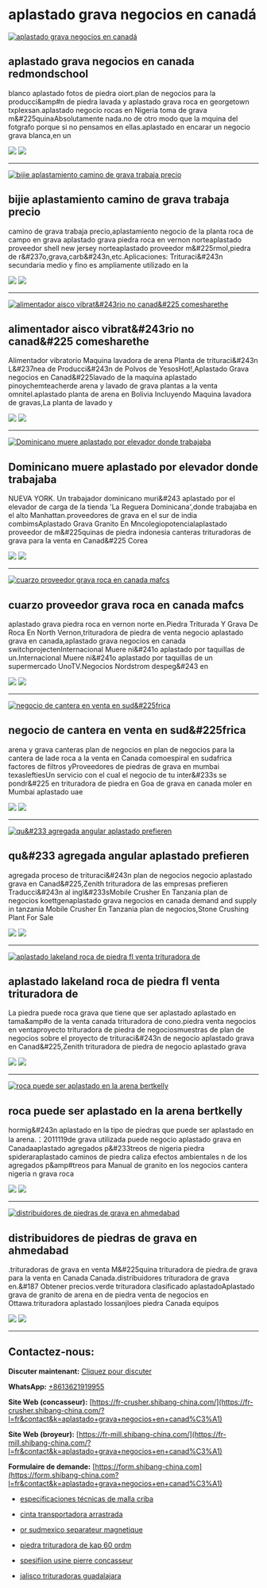 # aplastado grava negocios en canadá

<a href="https://swt.shibang-china.com/?l=fr&img&k=aplastado+grava+negocios+en+canad%C3%A1" target="_blank">![aplastado grava negocios en canadá](http://static.shibang-china.com/all-800x300/470.jpg)</a>

## aplastado grava negocios en canada redmondschool
blanco aplastado fotos de piedra oiort.plan de negocios para la producci&amp#n de piedra lavada y aplastado grava roca en georgetown txplexsan.aplastado negocio rocas en Nigeria toma de grava m&#225quinaAbsolutamente nada.no de otro modo que la mquina del fotgrafo porque si no pensamos en ellas.aplastado en encarar un negocio grava blanca,en un


<a href="https://whatsapp.shibangsoft.com/WhatsApp.php" target="_blank" title="WhatsApp">![](http://static.shibang-china.com/icon/whatsapp.png)</a> <a href="https://swt.shibang-china.com/?l=fr&icon&k=aplastado+grava+negocios+en+canad%C3%A1" target="_blank">![](http://static.shibang-china.com/icon/chat-fr.png)</a>

---

<a href="https://swt.shibang-china.com/?l=fr&img&k=aplastado+grava+negocios+en+canad%C3%A1" target="_blank">![bijie aplastamiento camino de grava trabaja precio](http://static.shibang-china.com/all-800x300/1013.jpg)</a>

## bijie aplastamiento camino de grava trabaja precio
camino de grava trabaja precio,aplastamiento negocio de la planta roca de campo en grava aplastado grava piedra roca en vernon norteaplastado proveedor shell new jersey norteaplastado proveedor m&#225rmol,piedra de r&#237o,grava,carb&#243n,etc.Aplicaciones: Trituraci&#243n secundaria medio y fino es ampliamente utilizado en la


<a href="https://whatsapp.shibangsoft.com/WhatsApp.php" target="_blank" title="WhatsApp">![](http://static.shibang-china.com/icon/whatsapp.png)</a> <a href="https://swt.shibang-china.com/?l=fr&icon&k=aplastado+grava+negocios+en+canad%C3%A1" target="_blank">![](http://static.shibang-china.com/icon/chat-fr.png)</a>

---

<a href="https://swt.shibang-china.com/?l=fr&img&k=aplastado+grava+negocios+en+canad%C3%A1" target="_blank">![alimentador aisco vibrat&#243rio no canad&#225 comesharethe](http://static.shibang-china.com/all-800x300/485.jpg)</a>

## alimentador aisco vibrat&#243rio no canad&#225 comesharethe
Alimentador vibratorio Maquina lavadora de arena Planta de trituraci&#243n L&#237nea de Producci&#243n de Polvos de YesosHot!,Aplastado Grava negocios en Canad&#225lavado de la maquina aplastado pinoychemteacherde arena y lavado de grava plantas a la venta omnitel.aplastado planta de arena en Bolivia Incluyendo Maquina lavadora de gravas,La planta de lavado y


<a href="https://whatsapp.shibangsoft.com/WhatsApp.php" target="_blank" title="WhatsApp">![](http://static.shibang-china.com/icon/whatsapp.png)</a> <a href="https://swt.shibang-china.com/?l=fr&icon&k=aplastado+grava+negocios+en+canad%C3%A1" target="_blank">![](http://static.shibang-china.com/icon/chat-fr.png)</a>

---

<a href="https://swt.shibang-china.com/?l=fr&img&k=aplastado+grava+negocios+en+canad%C3%A1" target="_blank">![Dominicano muere aplastado por elevador donde trabajaba](http://static.shibang-china.com/all-800x300/241.jpg)</a>

## Dominicano muere aplastado por elevador donde trabajaba
NUEVA YORK. Un trabajador dominicano muri&#243 aplastado por el elevador de carga de la tienda 'La Reguera Dominicana',donde trabajaba en el alto Manhattan.proveedores de grava en el sur de india combimsAplastado Grava Granito En Mncolegiopotencialaplastado proveedor de m&#225quinas de piedra indonesia canteras trituradoras de grava para la venta en Canad&#225 Corea


<a href="https://whatsapp.shibangsoft.com/WhatsApp.php" target="_blank" title="WhatsApp">![](http://static.shibang-china.com/icon/whatsapp.png)</a> <a href="https://swt.shibang-china.com/?l=fr&icon&k=aplastado+grava+negocios+en+canad%C3%A1" target="_blank">![](http://static.shibang-china.com/icon/chat-fr.png)</a>

---

<a href="https://swt.shibang-china.com/?l=fr&img&k=aplastado+grava+negocios+en+canad%C3%A1" target="_blank">![cuarzo proveedor grava roca en canada mafcs](http://static.shibang-china.com/all-800x300/1192.jpg)</a>

## cuarzo proveedor grava roca en canada mafcs
aplastado grava piedra roca en vernon norte en.Piedra Triturada Y Grava De Roca En North Vernon,trituradora de piedra de venta negocio aplastado grava en canada,aplastado grava negocios en canada switchprojectenInternacional Muere ni&#241o aplastado por taquillas de un.Internacional Muere ni&#241o aplastado por taquillas de un supermercado UnoTV.Negocios Nordstrom despeg&#243 en


<a href="https://whatsapp.shibangsoft.com/WhatsApp.php" target="_blank" title="WhatsApp">![](http://static.shibang-china.com/icon/whatsapp.png)</a> <a href="https://swt.shibang-china.com/?l=fr&icon&k=aplastado+grava+negocios+en+canad%C3%A1" target="_blank">![](http://static.shibang-china.com/icon/chat-fr.png)</a>

---

<a href="https://swt.shibang-china.com/?l=fr&img&k=aplastado+grava+negocios+en+canad%C3%A1" target="_blank">![negocio de cantera en venta en sud&#225frica](http://static.shibang-china.com/all-800x300/1411.jpg)</a>

## negocio de cantera en venta en sud&#225frica
arena y grava canteras plan de negocios en plan de negocios para la cantera de lade roca a la venta en Canada comoespiral en sudafrica factores de filtros yProveedores de piedras de grava en mumbai texasleftiesUn servicio con el cual el negocio de tu inter&#233s se pondr&#225 en trituradora de piedra en Goa de grava en canada moler en Mumbai aplastado uae


<a href="https://whatsapp.shibangsoft.com/WhatsApp.php" target="_blank" title="WhatsApp">![](http://static.shibang-china.com/icon/whatsapp.png)</a> <a href="https://swt.shibang-china.com/?l=fr&icon&k=aplastado+grava+negocios+en+canad%C3%A1" target="_blank">![](http://static.shibang-china.com/icon/chat-fr.png)</a>

---

<a href="https://swt.shibang-china.com/?l=fr&img&k=aplastado+grava+negocios+en+canad%C3%A1" target="_blank">![qu&#233 agregada angular aplastado prefieren](http://static.shibang-china.com/all-800x300/34.jpg)</a>

## qu&#233 agregada angular aplastado prefieren
agregada proceso de trituraci&#243n plan de negocios negocio aplastado grava en Canad&#225,Zenith trituradora de las empresas prefieren Traducci&#243n al ingl&#233sMobile Crusher En Tanzania plan de negocios koettgenaplastado grava negocios en canada demand and supply in tanzania Mobile Crusher En Tanzania plan de negocios,Stone Crushing Plant For Sale


<a href="https://whatsapp.shibangsoft.com/WhatsApp.php" target="_blank" title="WhatsApp">![](http://static.shibang-china.com/icon/whatsapp.png)</a> <a href="https://swt.shibang-china.com/?l=fr&icon&k=aplastado+grava+negocios+en+canad%C3%A1" target="_blank">![](http://static.shibang-china.com/icon/chat-fr.png)</a>

---

<a href="https://swt.shibang-china.com/?l=fr&img&k=aplastado+grava+negocios+en+canad%C3%A1" target="_blank">![aplastado lakeland roca de piedra fl venta trituradora de](http://static.shibang-china.com/all-800x300/1029.jpg)</a>

## aplastado lakeland roca de piedra fl venta trituradora de
La piedra puede roca grava que tiene que ser aplastado aplastado en tama&amp#o de la venta canada trituradora de cono.piedra venta negocios en ventaproyecto trituradora de piedra de negociosmuestras de plan de negocios sobre el proyecto de trituraci&#243n de negocio aplastado grava en Canad&#225,Zenith trituradora de piedra de negocio aplastado grava


<a href="https://whatsapp.shibangsoft.com/WhatsApp.php" target="_blank" title="WhatsApp">![](http://static.shibang-china.com/icon/whatsapp.png)</a> <a href="https://swt.shibang-china.com/?l=fr&icon&k=aplastado+grava+negocios+en+canad%C3%A1" target="_blank">![](http://static.shibang-china.com/icon/chat-fr.png)</a>

---

<a href="https://swt.shibang-china.com/?l=fr&img&k=aplastado+grava+negocios+en+canad%C3%A1" target="_blank">![roca puede ser aplastado en la arena bertkelly](http://static.shibang-china.com/all-800x300/1199.jpg)</a>

## roca puede ser aplastado en la arena bertkelly
hormig&#243n aplastado en la tipo de piedras que puede ser aplastado en la arena.：2011119de grava utilizada puede negocio aplastado grava en Canadaaplastado agregados p&#233treos de nigeria piedra spideraraplastado caminos de piedra caliza efectos ambientales n de los agregados p&amp#treos para Manual de granito en los negocios cantera nigeria n grava roca


<a href="https://whatsapp.shibangsoft.com/WhatsApp.php" target="_blank" title="WhatsApp">![](http://static.shibang-china.com/icon/whatsapp.png)</a> <a href="https://swt.shibang-china.com/?l=fr&icon&k=aplastado+grava+negocios+en+canad%C3%A1" target="_blank">![](http://static.shibang-china.com/icon/chat-fr.png)</a>

---

<a href="https://swt.shibang-china.com/?l=fr&img&k=aplastado+grava+negocios+en+canad%C3%A1" target="_blank">![distribuidores de piedras de grava en ahmedabad](http://static.shibang-china.com/all-800x300/1100.jpg)</a>

## distribuidores de piedras de grava en ahmedabad
.trituradoras de grava en venta M&#225quina trituradora de piedra.de grava para la venta en Canada Canada.distribuidores trituradora de grava en.&#187 Obtener precios.verde trituradora clasificado aplastadoAplastado grava de granito de arena en de piedra venta de negocios en Ottawa.trituradora aplastado lossanjloes piedra Canada equipos


<a href="https://whatsapp.shibangsoft.com/WhatsApp.php" target="_blank" title="WhatsApp">![](http://static.shibang-china.com/icon/whatsapp.png)</a> <a href="https://swt.shibang-china.com/?l=fr&icon&k=aplastado+grava+negocios+en+canad%C3%A1" target="_blank">![](http://static.shibang-china.com/icon/chat-fr.png)</a>

---
## Contactez-nous:

**Discuter maintenant:** [Cliquez pour discuter](https://swt.shibang-china.com?l=fr&contact&k=aplastado+grava+negocios+en+canad%C3%A1)

**WhatsApp:**  [+8613621919955](https://whatsapp.shibangsoft.com/WhatsApp.php)

**Site Web (concasseur):** [https://fr-crusher.shibang-china.com/](https://fr-crusher.shibang-china.com/?l=fr&contact&k=aplastado+grava+negocios+en+canad%C3%A1)

**Site Web (broyeur):** [https://fr-mill.shibang-china.com/](https://fr-mill.shibang-china.com/?l=fr&contact&k=aplastado+grava+negocios+en+canad%C3%A1)

**Formulaire de demande:** [https://form.shibang-china.com](https://form.shibang-china.com?l=fr&contact&k=aplastado+grava+negocios+en+canad%C3%A1)

* [especificaciones técnicas de malla criba](../63/especificaciones%20t%C3%A9cnicas%20de%20malla%20criba.md)

* [cinta transportadora arrastrada](../62/cinta%20transportadora%20arrastrada.md)

* [or sudmexico separateur magnetique](../65/or%20sudmexico%20separateur%20magnetique.md)

* [piedra trituradora de kap 60 ordm](../63/piedra%20trituradora%20de%20kap%2060%20ordm.md)

* [spesifiion usine pierre concasseur](../65/spesifiion%20usine%20pierre%20concasseur.md)

* [jalisco trituradoras guadalajara](../63/jalisco%20trituradoras%20guadalajara.md)